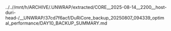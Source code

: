 ../..//mnt/h/ARCHIVE/.UNWRAP/extracted/CORE__2025-08-14__2200__host-duri-head-/__UNWRAP/37cd7f6acf/DuRiCore_backup_20250807_094339_optimal_performance/DAY10_BACKUP_SUMMARY.md